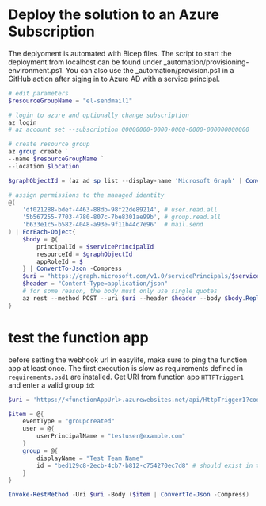 # Deploy the solution to an Azure Subscription
The deplyoment is automated with Bicep files. The script to start the deployment from localhost can be found under _automation/provisioning-environment.ps1.
You can also use the _automation/provision.ps1 in a GitHub action after siging in to Azure AD with a service principal.

```powershell
# edit parameters
$resourceGroupName = "el-sendmail1"

# login to azure and optionally change subscription
az login
# az account set --subscription 00000000-0000-0000-0000-000000000000

# create resource group
az group create `
--name $resourceGroupName `
--location $location

$graphObjectId = (az ad sp list --display-name 'Microsoft Graph' | ConvertFrom-Json)[0].objectId

# assign permissions to the managed identity
@(
    'df021288-bdef-4463-88db-98f22de89214', # user.read.all
    '5b567255-7703-4780-807c-7be8301ae99b', # group.read.all 
    'b633e1c5-b582-4048-a93e-9f11b44c7e96'  # mail.send
) | ForEach-Object{
    $body = @{
        principalId = $servicePrincipalId
        resourceId = $graphObjectId
        appRoleId = $_
    } | ConvertTo-Json -Compress
    $uri = "https://graph.microsoft.com/v1.0/servicePrincipals/$servicePrincipalId/appRoleAssignments"
    $header = "Content-Type=application/json"
    # for some reason, the body must only use single quotes
    az rest --method POST --uri $uri --header $header --body $body.Replace('"',"'")
}
```

# test the function app

before setting the webhook url in easylife, make sure to ping the function app at least once. The first execution is slow as requirements defined in `requirements.psd1` are installed. Get URI from function app `HTTPTrigger1` and enter a valid group `id`: 

```powershell
$uri = 'https://<functionAppUrl>.azurewebsites.net/api/HttpTrigger1?code=<functionAuthCode>=='

$item = @{
    eventType = "groupcreated"
    user = @{
        userPrincipalName = "testuser@example.com"
    }
    group = @{
        displayName = "Test Team Name"
        id = "bed129c8-2ecb-4cb7-b812-c754270ec7d8" # should exist in tenant for valid test
    }
} 

Invoke-RestMethod -Uri $uri -Body ($item | ConvertTo-Json -Compress)
```
